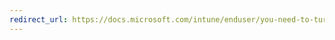 ```yaml
---
redirect_url: https://docs.microsoft.com/intune/enduser/you-need-to-turn-off-usb-debugging-android
---
```

